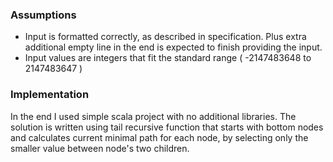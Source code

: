 ### Assumptions

* Input is formatted correctly, as described in specification. Plus extra additional empty line in the end is expected to finish providing the input.
* Input values are integers that fit the standard range ( -2147483648 to 2147483647 )

### Implementation

In the end I used simple scala project with no additional libraries. The solution is written using tail recursive function that starts with bottom nodes and calculates current minimal path for each node, by selecting only the smaller value between node's two children.

